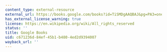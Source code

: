 ```yaml
---
content_type: external-resource
external_url: https://books.google.com/books?id=TiSMDgAAQBAJ&pg=PA3=onepage#v=onepage&q&f=false
has_external_license_warning: true
license: https://en.wikipedia.org/wiki/All_rights_reserved
status: ''
title: Google Books
uid: c671236d-84ef-45b1-b480-4ed2d9394007
wayback_url: ''
---
```

